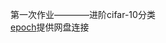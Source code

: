 第一次作业————进阶cifar-10分类 \
[epoch](https://github.com/YancyGuo/OpenMMLabCamp/tree/master/homework_1_advance_cifar-10)提供网盘连接
